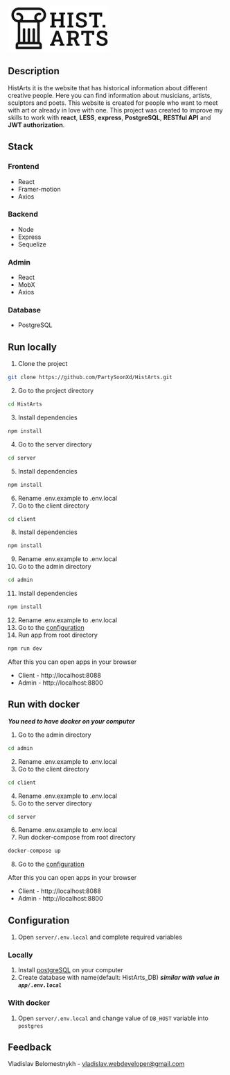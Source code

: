 <picture>
  <source media="(prefers-color-scheme: dark)" srcset="/client/src/assets/images/Logo.svg">
  <img alt="HistArts logo" src="/client/src/assets/images/Logo-dark.svg"/>
</picture>

## Description
HistArts it is the website that has historical information about different creative people. Here you can find information about musicians, artists, sculptors and poets. This website is created for people who want to meet with art or already in love with one. This project was created to improve my skills to work with **react**, **LESS**, **express**, **PostgreSQL**, **RESTful API** and **JWT authorization**.

## Stack
### Frontend
- React
- Framer-motion 
- Axios
### Backend
- Node
- Express
- Sequelize
### Admin
- React 
- MobX
- Axios
### Database 
- PostgreSQL

## Run locally
1. Clone the project
```bash
git clone https://github.com/PartySoonXd/HistArts.git
```
2. Go to the project directory
```bash
cd HistArts
```
3. Install dependencies
```bash
npm install
```
4. Go to the server directory
```bash
cd server
```
5. Install dependencies
```bash
npm install
```
6. Rename .env.example to .env.local
7. Go to the client directory
```bash
cd client
```
8. Install dependencies
```bash
npm install
```
9. Rename .env.example to .env.local
10. Go to the admin directory
```bash
cd admin
```
11. Install dependencies
```bash
npm install
```
12. Rename .env.example to .env.local
13. Go to the [configuration](#configuration)
14. Run app from root directory
```bash
npm run dev
```

After this you can open apps in your browser
- Client - http://localhost:8088
- Admin - http://localhost:8800

## Run with docker
***You need to have docker on your computer***
1. Go to the admin directory
```bash
cd admin
```
2. Rename .env.example to .env.local
3. Go to the client directory
```bash
cd client
```
4. Rename .env.example to .env.local
5. Go to the server directory
```bash
cd server
``` 
6. Rename .env.example to .env.local
7. Run docker-compose from root directory
```bash
docker-compose up
```
8. Go to the [configuration](#configuration)

After this you can open apps in your browser
- Client - http://localhost:8088
- Admin - http://localhost:8800

## Configuration
1. Open `server/.env.local` and complete required variables
### Locally
1. Install [postgreSQL](https://www.postgresql.org/download/) on your computer
2. Create database with name(default: HistArts_DB) ***similar with value in `app/.env.local`***
### With docker
1. Open `server/.env.local` and change value of `DB_HOST` variable into `postgres`

## Feedback
Vladislav Belomestnykh - vladislav.webdeveloper@gmail.com
